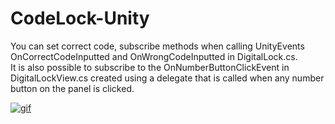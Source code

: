 # CodeLock-Unity

You can set correct code, subscribe methods when calling UnityEvents OnCorrectCodeInputted and OnWrongCodeInputted in DigitalLock.cs.<br />
It is also possible to subscribe to the OnNumberButtonClickEvent in DigitalLockView.cs created using a delegate that is called when any number button on the panel is clicked.

<a href="https://ibb.co/h9wN4Qk"><img src="https://i.ibb.co/yP7CZvD/Digital-Lock-Unity.gif" alt="gif" border="0"></a><br /><a target='_blank' href='https://ru.imgbb.com/'></a><br />
